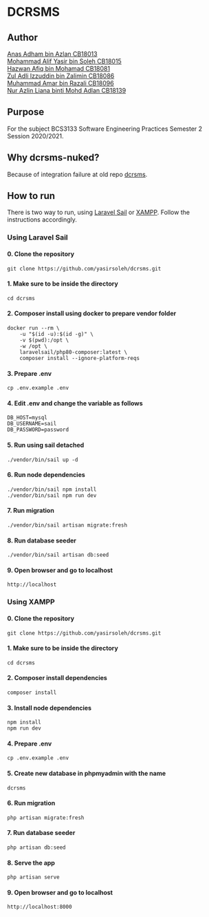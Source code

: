 # DCRSMS
## Author
[Anas Adham bin Azlan CB18013](https://github.com/AnasAdham) \
[Mohammad Alif Yasir bin Soleh CB18015](https://github.com/yasirsoleh/) \
[Hazwan Afiq bin Mohamad CB18081](https://github.com/hazwanafiqq) \
[Zul Adli Izzuddin bin Zalimin CB18086](https://github.com/zul99hack) \
[Muhammad Amar bin Razali CB18096](https://github.com/AmarRazali) \
[Nur Azlin Liana binti Mohd Adlan CB18139](https://github.com/youseethatdaisy)
## Purpose
For the subject BCS3133 Software Engineering Practices Semester 2 Session 2020/2021.
## Why dcrsms-nuked?
Because of integration failure at old repo [dcrsms](https://github.com/yasirsoleh/dcrsms).
## How to run
There is two way to run, using [Laravel Sail](#using-laravel-sail) or [XAMPP](#using-xampp). Follow the instructions accordingly.
### Using Laravel Sail 
#### 0. Clone the repository
```
git clone https://github.com/yasirsoleh/dcrsms.git
```
#### 1. Make sure to be inside the directory
```
cd dcrsms
```
#### 2. Composer install using docker to prepare vendor folder
```
docker run --rm \
    -u "$(id -u):$(id -g)" \
    -v $(pwd):/opt \
    -w /opt \
    laravelsail/php80-composer:latest \
    composer install --ignore-platform-reqs
```
#### 3. Prepare .env
```
cp .env.example .env
```
#### 4. Edit .env and change the variable as follows
```
DB_HOST=mysql
DB_USERNAME=sail
DB_PASSWORD=password
```
#### 5. Run using sail detached
```
./vendor/bin/sail up -d
```
#### 6. Run node dependencies
```
./vendor/bin/sail npm install
./vendor/bin/sail npm run dev
```
#### 7. Run migration
```
./vendor/bin/sail artisan migrate:fresh
```
#### 8. Run database seeder
```
./vendor/bin/sail artisan db:seed
```
#### 9. Open browser and go to localhost
```
http://localhost
```

### Using XAMPP
#### 0. Clone the repository
```
git clone https://github.com/yasirsoleh/dcrsms.git
```
#### 1. Make sure to be inside the directory
```
cd dcrsms
```
#### 2. Composer install dependencies
```
composer install
```
#### 3. Install node dependencies
```
npm install
npm run dev
```
#### 4. Prepare .env
```
cp .env.example .env
```
#### 5. Create new database in phpmyadmin with the name
```
dcrsms
```
#### 6. Run migration
```
php artisan migrate:fresh
```
#### 7. Run database seeder
```
php artisan db:seed
```
#### 8. Serve the app
```
php artisan serve
```
#### 9. Open browser and go to localhost
```
http://localhost:8000
```

